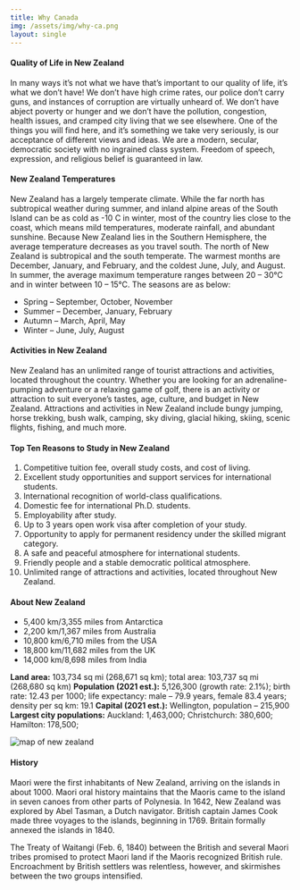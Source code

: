 ```yaml
---
title: Why Canada
img: /assets/img/why-ca.png
layout: single
---
```


#### Quality of Life in New Zealand

In many ways it’s not what we have that’s important to our quality of life, it’s what we don’t have! We don’t have high crime rates, our police don’t carry guns, and instances of corruption are virtually unheard of. We don’t have abject poverty or hunger and we don’t have the pollution, congestion, health issues, and cramped city living that we see elsewhere. One of the things you will find here, and it’s something we take very seriously, is our acceptance of different views and ideas. We are a modern, secular, democratic society with no ingrained class system. Freedom of speech, expression, and religious belief is guaranteed in law.

#### New Zealand Temperatures

New Zealand has a largely temperate climate. While the far north has subtropical weather during summer, and inland alpine areas of the South Island can be as cold as -10 C in winter, most of the country lies close to the coast, which means mild temperatures, moderate rainfall, and abundant sunshine. Because New Zealand lies in the Southern Hemisphere, the average temperature decreases as you travel south. The north of New Zealand is subtropical and the south temperate. The warmest months are December, January, and February, and the coldest June, July, and August. In summer, the average maximum temperature ranges between 20 – 30°C and in winter between 10 – 15°C. The seasons are as below:

- Spring – September, October, November
- Summer – December, January, February
- Autumn – March, April, May
- Winter – June, July, August

#### Activities in New Zealand

New Zealand has an unlimited range of tourist attractions and activities, located throughout the country. Whether you are looking for an adrenaline-pumping adventure or a relaxing game of golf, there is an activity or attraction to suit everyone’s tastes, age, culture, and budget in New Zealand. Attractions and activities in New Zealand include bungy jumping, horse trekking, bush walk, camping, sky diving, glacial hiking, skiing, scenic flights, fishing, and much more.

#### Top Ten Reasons to Study in New Zealand

1. Competitive tuition fee, overall study costs, and cost of living.
2. Excellent study opportunities and support services for international students.
3. International recognition of world-class qualifications.
4. Domestic fee for international Ph.D. students.
5. Employability after study.
6. Up to 3 years open work visa after completion of your study.
7. Opportunity to apply for permanent residency under the skilled migrant category.
8. A safe and peaceful atmosphere for international students.
9. Friendly people and a stable democratic political atmosphere.
10. Unlimited range of attractions and activities, located throughout New Zealand.

#### About New Zealand

- 5,400 km/3,355 miles from Antarctica
- 2,200 km/1,367 miles from Australia
- 10,800 km/6,710 miles from the USA
- 18,800 km/11,682 miles from the UK
- 14,000 km/8,698 miles from India

**Land area:** 103,734 sq mi (268,671 sq km); total area: 103,737 sq mi (268,680 sq km)
**Population (2021 est.):** 5,126,300 (growth rate: 2.1%); birth rate: 12.43 per 1000; life expectancy: male – 79.9 years, female 83.4 years; density per sq km: 19.1
**Capital (2021 est.):** Wellington, population – 215,900
**Largest city populations:** Auckland: 1,463,000; Christchurch: 380,600; Hamilton: 178,500;

![map of new zealand](https://nzasiaconsultants.com/wp-content/uploads/2020/12/nz_map_cropped-853x1024.png)

#### History

Maori were the first inhabitants of New Zealand, arriving on the islands in about 1000. Maori oral history maintains that the Maoris came to the island in seven canoes from other parts of Polynesia. In 1642, New Zealand was explored by Abel Tasman, a Dutch navigator. British captain James Cook made three voyages to the islands, beginning in 1769. Britain formally annexed the islands in 1840.

The Treaty of Waitangi (Feb. 6, 1840) between the British and several Maori tribes promised to protect Maori land if the Maoris recognized British rule. Encroachment by British settlers was relentless, however, and skirmishes between the two groups intensified.
